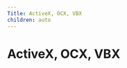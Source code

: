 ```yaml
---
Title: ActiveX, OCX, VBX
children: auto
---
```



ActiveX, OCX, VBX
=================

<!-- TOC -->
